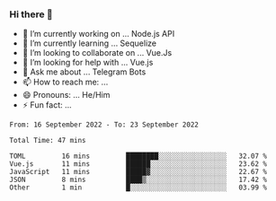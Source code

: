 ### Hi there 👋

- 🔭 I’m currently working on ... Node.js API
- 🌱 I’m currently learning ... Sequelize
- 👯 I’m looking to collaborate on ... Vue.Js
- 🤔 I’m looking for help with ... Vue.js
- 💬 Ask me about ... Telegram Bots 
- 📫 How to reach me: ... 
- 😄 Pronouns: ... He/Him
- ⚡ Fun fact: ... 


<!--START_SECTION:waka-->

```text
From: 16 September 2022 - To: 23 September 2022

Total Time: 47 mins

TOML         16 mins         ████████░░░░░░░░░░░░░░░░░   32.07 %
Vue.js       11 mins         ██████░░░░░░░░░░░░░░░░░░░   23.62 %
JavaScript   11 mins         █████▓░░░░░░░░░░░░░░░░░░░   22.67 %
JSON         8 mins          ████▒░░░░░░░░░░░░░░░░░░░░   17.42 %
Other        1 min           █░░░░░░░░░░░░░░░░░░░░░░░░   03.99 %
```

<!--END_SECTION:waka-->

<!--
**therealstein/therealstein** is a ✨ _special_ ✨ repository because its `README.md` (this file) appears on your GitHub profile.

Here are some ideas to get you started:

- 🔭 I’m currently working on ...
- 🌱 I’m currently learning ...
- 👯 I’m looking to collaborate on ...
- 🤔 I’m looking for help with ...
- 💬 Ask me about ...
- 📫 How to reach me: ...
- 😄 Pronouns: ...
- ⚡ Fun fact: ...
-->
